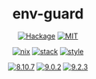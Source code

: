 <div align="center">

# env-guard

[![Hackage](https://img.shields.io/hackage/v/env-guard)](https://hackage.haskell.org/package/env-guard)
[![MIT](https://img.shields.io/github/license/tbidne/env-guard?color=blue)](https://opensource.org/licenses/MIT)

[![nix](https://img.shields.io/github/workflow/status/tbidne/env-guard/nix/main?label=nix%209.2.3&&logo=nixos&logoColor=85c5e7&labelColor=2f353c)](https://github.com/tbidne/env-guard/actions/workflows/nix_ci.yaml)
[![stack](https://img.shields.io/github/workflow/status/tbidne/env-guard/stack/main?label=stack%2019.13&logoColor=white&labelColor=2f353c)](https://github.com/tbidne/env-guard/actions/workflows/stack_ci.yaml)
[![style](https://img.shields.io/github/workflow/status/tbidne/env-guard/style/main?label=style&logoColor=white&labelColor=2f353c)](https://github.com/tbidne/env-guard/actions/workflows/style_ci.yaml)

[![8.10.7](https://img.shields.io/github/workflow/status/tbidne/env-guard/8.10.7/main?label=8.10.7&logo=haskell&logoColor=904d8c&labelColor=2f353c)](https://github.com/tbidne/env-guard/actions/workflows/ghc_8-10.yaml)
[![9.0.2](https://img.shields.io/github/workflow/status/tbidne/env-guard/9.0.2/main?label=9.0.2&logo=haskell&logoColor=904d8c&labelColor=2f353c)](https://github.com/tbidne/env-guard/actions/workflows/ghc_9-0.yaml)
[![9.2.3](https://img.shields.io/github/workflow/status/tbidne/env-guard/9.2.3/main?label=9.2.3&logo=haskell&logoColor=904d8c&labelColor=2f353c)](https://github.com/tbidne/env-guard/actions/workflows/ghc_9-2.yaml)

</div>